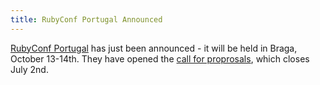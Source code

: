 ```yaml
---
title: RubyConf Portugal Announced
---
```


[RubyConf Portugal][r] has just been announced - it will be held in Braga,
October 13-14th. They have opened the [call for proprosals][cfp], which closes
July 2nd.

[r]: http://rubyconf.pt/
[cfp]: https://groupbuddies.typeform.com/to/rViVZB
